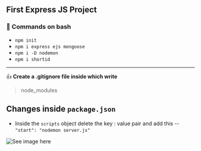 ## First Express JS Project

### 👀️ Commands on bash

* `npm init`
* `npm i express ejs mongoose`
* `npm i -D nodemon`
* `npm i shortid`

---

👍 **Create a .gitignore file inside which write**

> node_modules

## Changes inside `package.json`

* Inside the `scripts` object delete the key : value pair and add this --`"start": "nodemon server.js"`

![See image here](image/readme/1661584398569.png)
